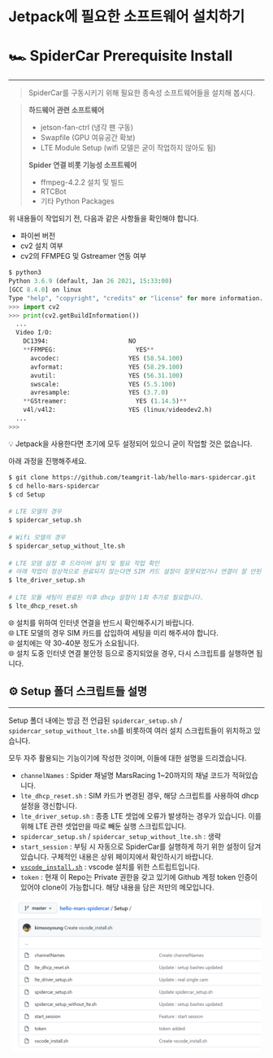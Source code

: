 # Jetpack에 필요한 소프트웨어 설치하기

# 🏎️ SpiderCar Prerequisite Install

---

> SpiderCar를 구동시키기 위해 필요한 종속성 소프트웨어들을 설치해 봅시다.
> 

> **하드웨어 관련 소프트웨어**
> 
> - jetson-fan-ctrl (냉각 팬 구동)
> - Swapfile (GPU 여유공간 확보)
> - LTE Module Setup (wifi 모델은 굳이 작업하지 않아도 됨)
> 
>  **Spider 연결 비롯 기능성 소프트웨어**
> 
> - ffmpeg-4.2.2 설치 및 빌드
> - RTCBot
> - 기타 Python Packages

위 내용들이 작업되기 전, 다음과 같은 사항들을 확인해야 합니다. 

- 파이썬 버전
- cv2 설치 여부
- cv2의 FFMPEG 및 Gstreamer 연동 여부

```python
$ python3
Python 3.6.9 (default, Jan 26 2021, 15:33:00)
[GCC 8.4.0] on linux
Type "help", "copyright", "credits" or "license" for more information.
>>> import cv2
>>> print(cv2.getBuildInformation())
  ...
  Video I/O:
    DC1394:                      NO
    **FFMPEG:                      YES**
      avcodec:                   YES (58.54.100)
      avformat:                  YES (58.29.100)
      avutil:                    YES (56.31.100)
      swscale:                   YES (5.5.100)
      avresample:                YES (3.7.0)
    **GStreamer:                   YES (1.14.5)**
    v4l/v4l2:                    YES (linux/videodev2.h)
  ...
>>> 
```

<aside>
💡 Jetpack을 사용한다면 초기에 모두 설정되어 있으니 굳이 작업할 것은 없습니다.

</aside>

아래 과정을 진행해주세요.

```bash
$ git clone https://github.com/teamgrit-lab/hello-mars-spidercar.git
$ cd hello-mars-spidercar
$ cd Setup

# LTE 모델의 경우
$ spidercar_setup.sh

# Wifi 모델의 경우
$ spidercar_setup_without_lte.sh

# LTE 모뎀 설정 후 드라이버 설치 및 필요 작업 확인
# 아래 작업이 정상적으로 완료되지 않는다면 SIM 카드 설정이 잘못되었거나 연결이 잘 안된 것입니다.
$ lte_driver_setup.sh 

# LTE 모듈 세팅이 완료된 이후 dhcp 설정이 1회 추가로 필요합니다. 
$ lte_dhcp_reset.sh 
```

<aside>
🌐  설치를 위하여 인터넷 연결을 반드시 확인해주시기 바랍니다.

</aside>

<aside>
🌐  LTE 모델의 경우 SIM 카드를 삽입하여 세팅을 미리 해주셔야 합니다.

</aside>

<aside>
🌐 설치에는 약 30-40분 정도가 소요됩니다.

</aside>

<aside>
🌐 설치 도중 인터넷 연결 불안정 등으로 중지되었을 경우, 다시 스크립트를 실행하면 됩니다.

</aside>

## ⚙️ Setup 폴더 스크립트들 설명

---

Setup 폴더 내에는 방금 전 언급된 `spidercar_setup.sh` / `spidercar_setup_without_lte.sh`를 비롯하여 여러 설치 스크립트들이 위치하고 있습니다. 

모두 자주 활용되는 기능이기에 작성한 것이며, 이들에 대한 설명을 드리겠습니다.

- `channelNames` : Spider 채널명 MarsRacing 1~20까지의 채널 코드가 적혀있습니다.
- `lte_dhcp_reset.sh` : SIM 카드가 변경된 경우, 해당 스크립트를 사용하여 dhcp 설정을 갱신합니다.
- `lte_driver_setup.sh` : 종종 LTE 셋업에 오류가 발생하는 경우가 있습니다. 이를 위해 LTE 관련 셋업만을 따로 빼둔 실행 스크립트입니다.
- `spidercar_setup.sh` / `spidercar_setup_without_lte.sh` : 생략
- `start_session` : 부팅 시 자동으로 SpiderCar를 실행하게 하기 위한 설정이 담겨 있습니다. 구체적인 내용은 상위 페이지에서 확인하시기 바랍니다.
- [`vscode_install.sh`](https://github.com/teamgrit-lab/hello-mars-spidercar/blob/master/Setup/vscode_install.sh)  : vscode 설치를 위한 스트립트입니다.
- `token` : 현재 이 Repo는 Private 권한을 갖고 있기에 Github 계정 token 인증이 있어야 clone이 가능합니다. 해당 내용을 담은 저만의 메모입니다.


<p align="center">
    <img src="./SWSetup/Untitled.png" height="300">
</p>